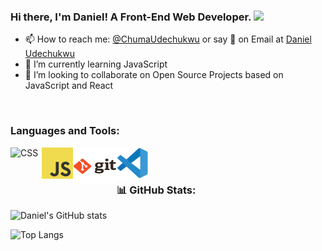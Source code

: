 <!-- ### Hi there 👋 -->

<!--
**DanielUdechukwu/DanielUdechukwu** is a ✨ _special_ ✨ repository because its `README.md` (this file) appears on your GitHub profile.

Here are some ideas to get you started:

- 🔭 I’m currently working on ...
- 🌱 I’m currently learning ...
- 👯 I’m looking to collaborate on ...
- 🤔 I’m looking for help with ...
- 💬 Ask me about ...
- 📫 How to reach me: ...
- 😄 Pronouns: ...
- ⚡ Fun fact: ...
-->
### Hi there, I'm Daniel! A Front-End Web Developer. <img src="https://media.giphy.com/media/hvRJCLFzcasrR4ia7z/giphy.gif" width="30px"> 

<!--
**BuiltbyGit/BuiltbyGit** is a ✨ _special_ ✨ repository because its `README.md` (this file) appears on your GitHub profile. -->

- 📫 How to reach me: [@ChumaUdechukwu][twitter] or say 👋 on Email at [Daniel Udechukwu](mailto:danieludechukwu117@gmail.com)
- 🌱 I’m currently learning JavaScript
- 👯 I’m looking to collaborate on Open Source Projects based on JavaScript and React

<br />

### Languages and Tools:
<!-- <img align="left" src="https://github.com/devicons/devicon/blob/master/icons/html5/html5-original-wordmark.svg" title="HTML5" width="70" height="50"/> -->
<img align="left" alt="CSS" width="50" height="50" src="https://i.postimg.cc/g2BvhSw7/css-3.png" />
<img align="left" alt="JavaScript" width="50" height="50" src="https://raw.githubusercontent.com/github/explore/80688e429a7d4ef2fca1e82350fe8e3517d3494d/topics/javascript/javascript.png" />
<img align="left" src="https://github.com/devicons/devicon/blob/master/icons/git/git-original-wordmark.svg" title="Git" **alt="Git" width="70" height="60"/>
<img align="left" src="https://github.com/devicons/devicon/blob/master/icons/vscode/vscode-original.svg" title="VSCode" width="50" height="50"/>


<br />
<br />

### 📊 GitHub Stats:
![Daniel's GitHub stats](https://github-readme-stats.vercel.app/api?username=DanielUdechukwu&count_private=true&show_icons=true&theme=merko&include_all_commits=true)

![Top Langs](https://github-readme-stats.vercel.app/api/top-langs/?username=DanielUdechukwu&layout=compact&count_private=true)

[twitter]: https://twitter.com/ChumaUdechukwu
